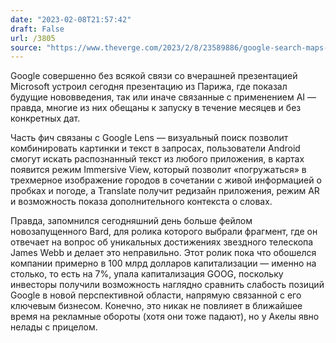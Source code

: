 ```yaml
---
date: "2023-02-08T21:57:42"
draft: False
url: /3805
source: "https://www.theverge.com/2023/2/8/23589886/google-search-maps-translate-features-updates-live-from-paris-event"
---
```


Google совершенно без всякой связи со вчерашней презентацией Microsoft устроил сегодня презентацию из Парижа, где показал будущие нововведения, так или иначе связанные с применением AI — правда, многие из них обещаны к запуску в течение месяцев и без конкретных дат. 

Часть фич связаны с Google Lens — визуальный поиск позволит комбинировать картинки и текст в запросах, пользователи Android смогут искать распознанный текст из любого приложения, в картах появится режим Immersive View, который позволит «погружаться» в трехмерное изображение городов в сочетании с живой информацией о пробках и погоде, а Translate получит редизайн приложения, режим AR и возможность показа дополнительного контекста о словах.

Правда, запомнился сегодняшний день больше фейлом новозапущенного Bard, для ролика которого выбрали фрагмент, где он отвечает на вопрос об уникальных достижениях звездного телескопа James Webb и делает это неправильно. Этот ролик пока что обошелся компании примерно в 100 млрд долларов капитализации — именно на столько, то есть на 7%, упала капитализация GOOG, поскольку инвесторы получили возможность наглядно сравнить слабость позиций Google в новой перспективной области, напрямую связанной с его ключевым бизнесом. Конечно, это никак не повлияет в ближайшее время на рекламные обороты (хотя они тоже падают), но у Акелы явно нелады с прицелом.

